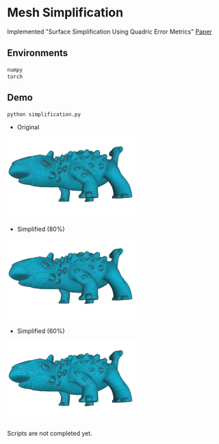 # Mesh Simplification
Implemented "Surface Simplification Using Quadric Error Metrics"
[Paper](http://www.cs.cmu.edu/~garland/Papers/quadrics.pdf)

## Environments
```
numpy
torch
```

## Demo

```
python simplification.py
```

- Original
<img src="docs/original.png" width=300>

- Simplified (80%)
<img src="docs/simp_v1.png" width=300>

- Simplified (60%)
<img src="docs/simp_v2.png" width=300>

Scripts are not completed yet.
